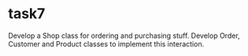 # task7
Develop a Shop class for ordering and purchasing stuff. Develop Order, Customer and Product classes to implement this interaction.
